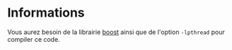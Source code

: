 # Informations

Vous aurez besoin de la librairie [boost](https://www.boost.org/) ainsi que de l'option `-lpthread` pour compiler ce code.
